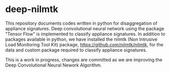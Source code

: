 # deep-nilmtk
This repository documents codes written in python for disaggregation of appliance signatures. Deep convolutional neural network using the package "Tensor Flow" is implemented to classify appliance signatures. In  addition to packages available in python, we have installed  the nilmtk (Non Intrusive Load  Monitoring Tool Kit) package, https://github.com/nilmtk/nilmtk, for the data and custom package required to classify appliance signatures. 

This is a work in progress,  changes are committed as we are improving the Deep Convolutional Neural Nework Algorithm.
